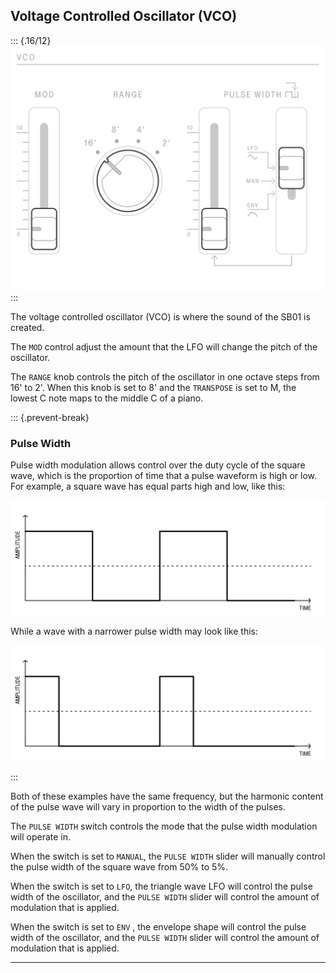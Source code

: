 ## Voltage Controlled Oscillator (VCO)

<article>

::: {.16/12}
![FIGURE 1.4](assets/sb01-vco.svg)
:::

The voltage controlled oscillator (VCO) is where the sound of the SB01 is created.

The `MOD` control adjust the amount that the LFO will change the pitch of the oscillator.

The `RANGE` knob controls the pitch of the oscillator in one octave steps from 16' to 2'. When this knob is set to 8' and the `TRANSPOSE` is set to M, the lowest C note maps to the middle C of a piano.

::: {.prevent-break}
### Pulse Width

Pulse width modulation allows control over the duty cycle of the square wave, which is the proportion of time that a pulse waveform is high or low.  
For example, a square wave has equal parts high and low, like this:

<div class="w2/3">

![FIGURE 1.5](assets/pulse-width-1.svg)

</div>

While a wave with a narrower pulse width may look like this:

<div class="w2/3">

![FIGURE 1.6](assets/pulse-width-2.svg)

</div>
:::

Both of these examples have the same frequency, but the harmonic content of the pulse wave will vary in proportion to the width of the pulses.

The `PULSE WIDTH` switch controls the mode that the pulse width modulation will operate in.

When the switch is set to `MANUAL`, the `PULSE WIDTH` slider will manually control the pulse width of the square wave from 50% to 5%.

When the switch is set to `LFO`, the triangle wave LFO will control the pulse width of the oscillator, and the `PULSE WIDTH` slider will control the amount of modulation that is applied.

When the switch is set to `ENV` , the envelope shape will control the pulse width of the oscillator, and the `PULSE WIDTH` slider will control the amount of modulation that is applied.

</article>

---
